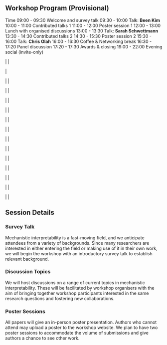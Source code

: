 ## Workshop Program (Provisional)

Time 09:00 - 09:30 Welcome and survey talk 09:30 - 10:00 Talk: **Been Kim** 10:00 - 11:00 Contributed talks 1 11:00 - 12:00 Poster session 1 12:00 - 13:00 Lunch with organised discussions 13:00 - 13:30 Talk: **Sarah Schwettmann** 13:30 - 14:30 Contributed talks 2 14:30 - 15:30 Poster session 2 15:30 - 16:00 Talk: **Chris Olah** 16:00 - 16:30 Coffee & Networking break 16:30 - 17:20 Panel discussion 17:20 - 17:30 Awards & closing 19:00 - 22:00 Evening social (invite-only)




|  |

|

|  |

|  |

|  |

|  |

|  |

|  |

|  |

|  |

|  |

|  |

|  |

|  |

|  |



## Session Details

### Survey Talk

Mechanistic interpretability is a fast-moving field, and we anticipate attendees from a variety of backgrounds. Since many researchers are interested in either entering the field or making use of it in their own work, we will begin the workshop with an introductory survey talk to establish relevant background.


### Discussion Topics

We will host discussions on a range of current topics in mechanistic interpretability. These will be facilitated by workshop organisers with the aim of bringing together workshop participants interested in the same research questions and fostering new collaborations.


### Poster Sessions

All papers will give an in-person poster presentation. Authors who cannot attend may upload a poster to the workshop website. We plan to have two poster sessions to accommodate the volume of submissions and give authors a chance to see other work.